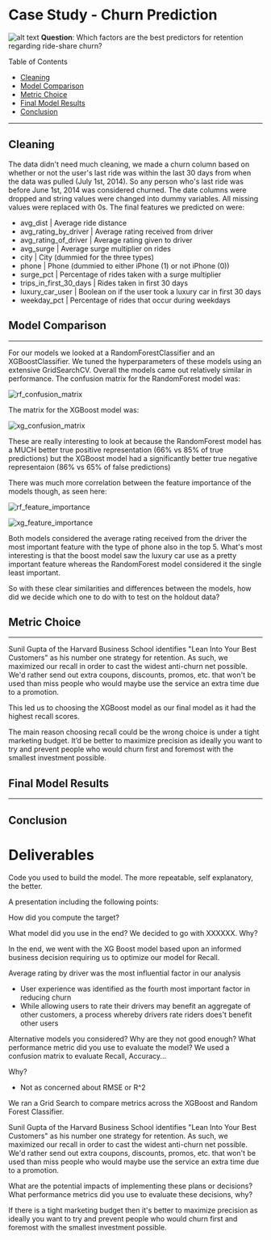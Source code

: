 # Case Study - Churn Prediction
 ![alt text](https://github.com/shillis17/ride_share_churn_predictions/blob/master/img/Ride_Shares.jpg)
__Question__: Which factors are the best predictors for retention regarding ride-share churn?

Table of Contents
<!--ts-->
 * [Cleaning](#cleaning)
 * [Model Comparison](#model-comparison)
 * [Metric Choice](#metric-choice)
 * [Final Model Results](#final-model-results)
 * [Conclusion](#conclusion)
<!--te-->

***
## Cleaning

The data didn't need much cleaning, we made a churn column based on whether or not the user's last ride was within the last 30 days from when the data was pulled (July 1st, 2014). So any person who's last ride was before June 1st, 2014 was considered churned. The date columns were dropped and string values were changed into dummy variables. All missing values were replaced with 0s.  The final features we predicted on were:
    
- avg_dist | Average ride distance
- avg_rating_by_driver | Average rating received from driver
- avg_rating_of_driver | Average rating given to driver
- avg_surge | Average surge multiplier on rides
- city | City (dummied for the three types)
- phone | Phone (dummied to either iPhone (1) or not iPhone (0))
- surge_pct | Percentage of rides taken with a surge multiplier
- trips_in_first_30_days | Rides taken in first 30 days
- luxury_car_user | Boolean on if the user took a luxury car in first 30 days
- weekday_pct | Percentage of rides that occur during weekdays


## Model Comparison
***
For our models we looked at a RandomForestClassifier and an XGBoostClassifier. We tuned the hyperparameters of these models using an extensive GridSearchCV. Overall the models came out relatively similar in performance. The confusion matrix for the RandomForest model was:

![rf_confusion_matrix](https://github.com/shillis17/ride_share_churn_predictions/blob/master/img/random_forest_confusion_matrix_normalized.png)

The matrix for the XGBoost model was:

![xg_confusion_matrix](https://github.com/shillis17/ride_share_churn_predictions/blob/master/img/gradient_boost_confusionmatrix.png)

These are really interesting to look at because the RandomForest model has a MUCH better true positive representation (66% vs 85% of true predictions) but the XGBoost model had a significantly better true negative representaion (86% vs 65% of false predictions)

There was much more correlation between the feature importance of the models though, as seen here:

![rf_feature_importance](https://github.com/shillis17/ride_share_churn_predictions/blob/master/img/random_forest_feature_importance.png)

![xg_feature_importance](https://github.com/shillis17/ride_share_churn_predictions/blob/master/img/gradient_boost_featureImp.png)

Both models considered the average rating received from the driver the most important feature with the type of phone also in the top 5. What's most interesting is that the boost model saw the luxury car use as a pretty important feature whereas the RandomForest model considered it the single least important.

So with these clear similarities and differences between the models, how did we decide which one to do with to test on the holdout data?

## Metric Choice
***

Sunil Gupta of the Harvard Business School identifies "Lean Into Your Best Customers" as his number one strategy for retention. As such, we maximized our recall in order to cast the widest anti-churn net possible. We'd rather send out extra coupons, discounts, promos, etc. that won't be used than miss people who would maybe use the service an extra time due to a promotion.

This led us to choosing the XGBoost model as our final model as it had the highest recall scores.

The main reason choosing recall could be the wrong choice is under a tight marketing budget. It’d be better to maximize precision as ideally you want to try and prevent people who would churn first and foremost with the smallest investment possible.


## Final Model Results
***
## Conclusion


# Deliverables
Code you used to build the model. The more repeatable, self explanatory, the better.

A presentation including the following points:

How did you compute the target?


What model did you use in the end? We decided to go with XXXXXX. Why?

In the end, we went with the XG Boost model based upon an informed business decision requiring us to optimize our model for Recall.

Average rating by driver was the most influential factor in our analysis
- User experience was identified as the fourth most important factor in reducing churn
- While allowing users to rate their drivers may benefit an aggregate of other customers, a process whereby drivers rate riders does't benefit other users

Alternative models you considered? Why are they not good enough?
What performance metric did you use to evaluate the model? We used a confusion matrix to evaluate Recall, Accuracy... 

Why?
- Not as concerned about RMSE or R^2

We ran a Grid Search to compare metrics across the XGBoost and Random Forest Classifier.

Sunil Gupta of the Harvard Business School identifies "Lean Into Your Best Customers" as his number one strategy for retention. As such, we maximized our recall in order to cast the widest anti-churn net possible. We'd rather send out extra coupons, discounts, promos, etc. that won't be used than miss people who would maybe use the service an extra time due to a promotion.



What are the potential impacts of implementing these plans or decisions? What performance metrics did you use to evaluate these decisions, why?

If there is a tight marketing budget then it's better to maximize precision as ideally you want to try and prevent people who would churn first and foremost with the smallest investment possible.
